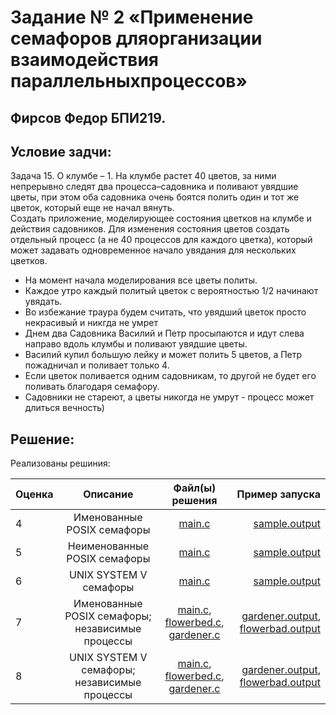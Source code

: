 # Задание № 2 «Применение семафоров дляорганизации взаимодействия параллельныхпроцессов»
## Фирсов Федор БПИ219.

## Условие задчи:

Задача 15. O клумбе – 1. На клумбе растет 40 цветов, за ними непрерывно следят два процесса–садовника
и поливают увядшие цветы, при этом оба садовника очень боятся полить один и тот же цветок,
который еще не начал вянуть. <br/>
Создать приложение, моделирующее состояния цветков на клумбе и действия садовников.
Для изменения состояния цветов создать отдельный процесс (а не 40 процессов для каждого цветка),
который может задавать одновременное начало увядания для нескольких цветков.

*  На момент начала моделирования все цветы политы.
*  Каждое утро каждый политый цветок с вероятностью 1/2 начинают увядать.
*  Во избежание траура будем считать, что увядший цветок просто некрасивый и никгда не умрет
*  Днем два Садовника Василий и Петр просыпаются и идут слева направо вдоль клумбы и поливают увядшие цветы.
*  Василий купил большую лейку и может полить 5 цветов, а Петр пожадничал и поливает только 4.
*  Если цветок поливается одним садовникам, то другой не будет его поливать благодаря семафору.
*  Садовники не стареют, а цветы никогда не умрут - процесс может длиться вечность)


##  Решение:

Реализованы решиния:

    
| Оценка                                                                     |                     Описание                     |                                                                                                      Файл(ы) решения                                                                                                      |                                                                                                                                                             Пример запуска |
|----------------------------------------------------------------------------|:------------------------------------------------:|:-------------------------------------------------------------------------------------------------------------------------------------------------------------------------------------------------------------------------:|---------------------------------------------------------------------------------------------------------------------------------------------------------------------------:|
| 4                                                                          |            Именованные POSIX семафоры            |                                                                             [main.c](https://github.com/fodof91/OC_HW_02/blob/master/04/main.c)                                                                             |                                                                                            [sample.output](https://github.com/fodof91/OC_HW_02/blob/master/04/sample.output) |
| 5                                                                          |           Неименованные POSIX семафоры           |                                                                             [main.c](https://github.com/fodof91/OC_HW_02/blob/master/05/main.c)                                                                             |                                                                                            [sample.output](https://github.com/fodof91/OC_HW_02/blob/master/05/sample.output) |
| 6                                                                          |              UNIX SYSTEM V семафоры              |                                                                             [main.c](https://github.com/fodof91/OC_HW_02/blob/master/06/main.c)                                                                             |                                                                                            [sample.output](https://github.com/fodof91/OC_HW_02/blob/master/06/sample.output) |
| 7                                                                          | Именованные POSIX семафоры; независимые процессы | [main.c](https://github.com/fodof91/OC_HW_02/blob/master/07/main.c), [flowerbed.c](https://github.com/fodof91/OC_HW_02/blob/master/07/flowerbed.c), [gardener.c](https://github.com/fodof91/OC_HW_02/blob/master/07/gardener.c) | [gardener.output](https://github.com/fodof91/OC_HW_02/blob/master/07/gardener.output), [flowerbad.output](https://github.com/fodof91/OC_HW_02/blob/master/07/flowerbad.output) |
| 8                                                                          |   UNIX SYSTEM V семафоры; независимые процессы   | [main.c](https://github.com/fodof91/OC_HW_02/blob/master/08/main.c), [flowerbed.c](https://github.com/fodof91/OC_HW_02/blob/master/08/flowerbed.c), [gardener.c](https://github.com/fodof91/OC_HW_02/blob/master/08/gardener.c) | [gardener.output](https://github.com/fodof91/OC_HW_02/blob/master/08/gardener.output), [flowerbad.output](https://github.com/fodof91/OC_HW_02/blob/master/08/flowerbad.output) |
